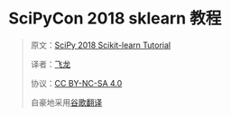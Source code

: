 # SciPyCon 2018 sklearn 教程

> 原文：[SciPy 2018 Scikit-learn Tutorial](https://nbviewer.jupyter.org/github/amueller/scipy-2018-sklearn/tree/master/notebooks/)
> 
> 译者：[飞龙](https://github.com/wizardforcel)
> 
> 协议：[CC BY-NC-SA 4.0](http://creativecommons.org/licenses/by-nc-sa/4.0/)
> 
> 自豪地采用[谷歌翻译](https://translate.google.cn/)
